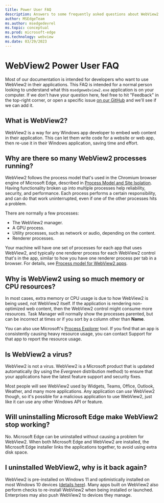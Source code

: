 ```yaml
---
title: Power User FAQ
description: Answers to some frequently asked questions about WebView2 from non-developers who want to learn more about it.
author: MSEdgeTeam
ms.author: msedgedevrel
ms.topic: conceptual
ms.prod: microsoft-edge
ms.technology: webview
ms.date: 03/29/2023
---
```

# WebView2 Power User FAQ
Most of our documentation is intended for developers who want to use WebView2 in their applications. This FAQ is intended for a normal person looking to understand what this `msedgewebview2.exe` application is on your computer. If we don't have your question here, feel free to hit "Feedback" in the top-right corner, or open a specific issue [on our GitHub](https://github.com/MicrosoftDocs/edge-developer/issues) and we'll see if we can add it.

## What is WebView2?
WebView2 is a way for any Windows app developer to embed web content in their application. This can let them write code for a website or web app, then re-use it in their Windows application, saving time and effort.


<!-- ====================================================================== -->
## Why are there so many WebView2 processes running?

WebView2 follows the process model that's used in the Chromium browser engine of Microsoft Edge, described in [Process Model and Site Isolation](https://chromium.googlesource.com/chromium/src/+/main/docs/process_model_and_site_isolation.md).  Having functionality broken up into multiple processes help reliability, security, and performance.  Each process performs a certain responsibility, and can do that work uninterrupted, even if one of the other processes hits a problem.

There are normally a few processes:
*  The WebView2 manager.
*  A GPU process.
*  Utility processes, such as network or audio, depending on the content.
*  Renderer processes.

Your machine will have one set of processes for each app that uses WebView2, and typically one renderer process for each WebView2 control that's in the app, similar to how you have one renderer process per tab in a browser.  For details, see [Process model for WebView2 apps](/microsoft-edge/webview2/concepts/process-model).


<!-- ====================================================================== -->
## Why is WebView2 using so much memory or CPU resources?

In most cases, extra memory or CPU usage is due to how WebView2 is being used, not WebView2 itself. If the application is rendering non-optimized web content, then the WebView2 control might consume more resources. Task Manager will normally show the processes parented, but can be incorrect at times or if you sort by a column other than **Name**. 

You can also use Microsoft's [Process Explorer](/sysinternals/downloads/process-explorer) tool. If you find that an app is consistently causing heavy resource usage, you can contact Support for that app to report the resource usage.


<!-- ====================================================================== -->
## Is WebView2 a virus?

WebView2 is not a virus.  WebView2 is a Microsoft product that is updated automatically (by using the _Evergreen_ distribution method) to ensure that your applications have the latest feature support and security fixes. 

Most people will see WebView2 used by Widgets, Teams, Office, Outlook, Weather, and many more applications. Any application can _use_ WebView2 though, so it's possible for a malicious application to use WebView2, just like it can use any other Windows API or feature.


<!-- ====================================================================== -->
## Will uninstalling Microsoft Edge make WebView2 stop working?

No. Microsoft Edge can be uninstalled without causing a problem for WebView2.  When both Microsoft Edge and WebView2 are installed, the Microsoft Edge installer links the applications together, to avoid using extra disk space.


## I uninstalled WebView2, why is it back again?
WebView2 is pre-installed on Windows 11 and optimistically installed on most Windows 10 devices ([details here](https://blogs.windows.com/msedgedev/2022/06/27/delivering-the-microsoft-edge-webview2-runtime-to-windows-10-consumers/)). Many apps built on WebView2 also perform checks to re-install WebView2 when being installed or launched. Enterprises may also push WebView2 to devices they manage.


